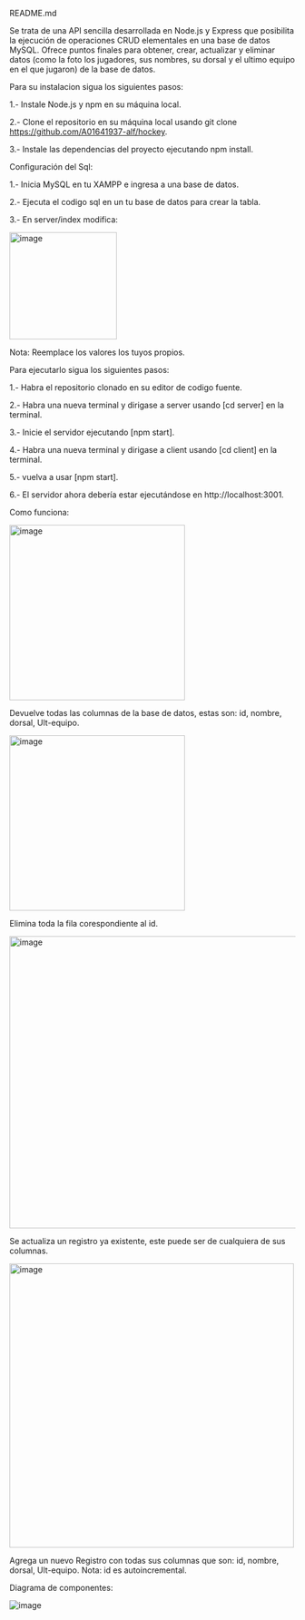 README.md

Se trata de una API sencilla desarrollada en Node.js y Express que posibilita la ejecución de operaciones CRUD elementales en una base de datos MySQL. Ofrece puntos finales para obtener, crear, actualizar y eliminar datos (como la foto los jugadores, sus nombres, su dorsal y el ultimo equipo en el que jugaron) de la base de datos.



Para su instalacion sigua los siguientes pasos:

1.- Instale Node.js y npm en su máquina local.

2.- Clone el repositorio en su máquina local usando git clone https://github.com/A01641937-alf/hockey.

3.- Instale las dependencias del proyecto ejecutando npm install.

Configuración del Sql:

1.- Inicia MySQL en tu XAMPP e ingresa a una base de datos.

2.- Ejecuta el codigo sql en un tu base de datos para crear la tabla.

3.- En server/index modifica: 


<img width="189" alt="image" src="https://github.com/A01641937-alf/hockey/assets/88739339/2b9bf422-0cfa-411c-8725-01cccc6d5e5b">



Nota: Reemplace los valores los tuyos propios.


Para ejecutarlo sigua los siguientes pasos:

1.- Habra el repositorio clonado en su editor de codigo fuente.

2.- Habra una nueva terminal y dirigase a server usando [cd server] en la terminal.

3.- Inicie el servidor ejecutando [npm start].

4.- Habra una nueva terminal y dirigase a client usando [cd client] en la terminal.

5.- vuelva a usar [npm start].

6.- El servidor ahora debería estar ejecutándose en http://localhost:3001.

Como funciona:




<img width="309" alt="image" src="https://github.com/A01641937-alf/hockey/assets/88739339/60d34433-259a-4260-a49a-81f9d35a04b3">




Devuelve todas las columnas de la base de datos, estas son: id, nombre, dorsal, Ult-equipo.


<img width="309" alt="image" src="https://github.com/A01641937-alf/hockey/assets/88739339/c1705fde-2b15-412f-8693-da72f07c8642">



Elimina toda la fila corespondiente al id.


<img width="515" alt="image" src="https://github.com/A01641937-alf/hockey/assets/88739339/13a34d1f-d2f6-4ff5-af85-1588e15ffbed">




Se actualiza un registro ya existente, este puede ser de cualquiera de sus columnas.


<img width="501" alt="image" src="https://github.com/A01641937-alf/hockey/assets/88739339/7eea2c24-44a8-4fe0-b73d-0ec144db30a9">



Agrega un nuevo Registro con todas sus columnas que son: id, nombre, dorsal, Ult-equipo.
Nota: id es autoincremental.




Diagrama de componentes:





![image](https://github.com/A01641937-alf/hockey/assets/88739339/58be0dc0-a35f-44ec-9f16-255c56e2618b)

